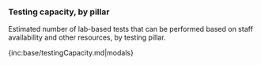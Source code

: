 ### Testing capacity, by pillar 

Estimated number of lab-based tests that can be performed based on staff availability and other resources, by testing pillar.

{inc:base/testingCapacity.md|modals}
